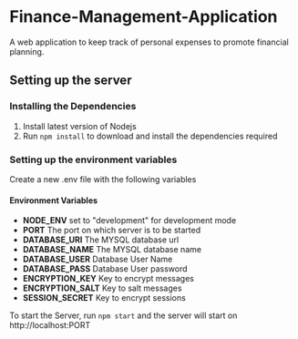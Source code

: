 # Finance-Management-Application

A web application to keep track of personal expenses to promote financial planning.

## Setting up the server

### Installing the Dependencies

1. Install latest version of Nodejs
2. Run `npm install` to download and install the dependencies required

### Setting up the environment variables

Create a new .env file with the following variables

#### Environment Variables

- **NODE_ENV** set to "development" for development mode
- **PORT** The port on which server is to be started
- **DATABASE_URI** The MYSQL database url
- **DATABASE_NAME** The MYSQL database name
- **DATABASE_USER** Database User Name
- **DATABASE_PASS** Database User password
- **ENCRYPTION_KEY** Key to encrypt messages
- **ENCRYPTION_SALT** Key to salt messages
- **SESSION_SECRET** Key to encrypt sessions

To start the Server, run `npm start` and the server will start on http://localhost:PORT
